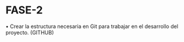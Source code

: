 # FASE-2
• Crear la estructura necesaria en Git para trabajar en el desarrollo del proyecto. (GITHUB)
